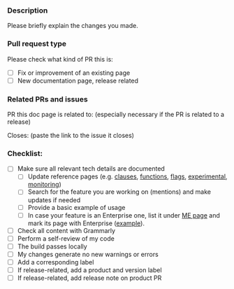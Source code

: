 ### Description

Please briefly explain the changes you made.

### Pull request type

Please check what kind of PR this is:

- [ ] Fix or improvement of an existing page
- [ ] New documentation page, release related

### Related PRs and issues

PR this doc page is related to: 
(especially necessary if the PR is related to a release)

Closes:
(paste the link to the issue it closes)

### Checklist:

- [ ] Make sure all relevant tech details are documented
    - [ ] Update reference pages (e.g. [clauses](https://memgraph.com/docs/querying/clauses), [functions](https://memgraph.com/docs/querying/functions), [flags](https://memgraph.com/docs/database-management/configuration#list-of-configuration-flags), [experimental](https://memgraph.com/docs/database-management/experimental-features), [monitoring](https://memgraph.com/docs/database-management/monitoring))
    - [ ] Search for the feature you are working on (mentions) and make updates if needed
    - [ ] Provide a basic example of usage
    - [ ] In case your feature is an Enterprise one, list it under [ME page](https://memgraph.com/docs/database-management/enabling-memgraph-enterprise) and mark its page with Enterprise ([example](https://memgraph.com/docs/database-management/authentication-and-authorization/role-based-access-control)).
- [ ] Check all content with Grammarly
- [ ] Perform a self-review of my code
- [ ] The build passes locally
- [ ] My changes generate no new warnings or errors
- [ ] Add a corresponding label
- [ ] If release-related, add a product and version label
- [ ] If release-related, add release note on product PR
